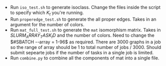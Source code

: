 * Run `iso_test.sh` to generate isoclass. Change the files inside the script to specify which $K_t$ you're running.
* Run `properedge_test.sh` to generate the all proper edges. Takes in an argument for the number of colors.
* Run `mat_full_test.sh` to generate the `mat` isomorphism matrix. Takes in $SLURM_ARRAY_TASK_ID$ and the number of colors. Need to change the $#SBATCH --array = 1-96$ as required. There are 3000 graphs in a job so the range of array should be 1 to total number of jobs / 3000. Should submit sepearte jobs if the number of tasks in a single job is limited.
* Run `combine.py` to combine all the components of mat into a single file.
